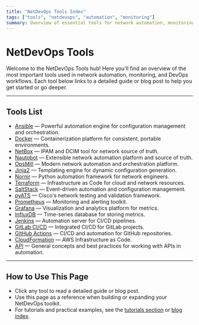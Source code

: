 ```yaml
---
title: "NetDevOps Tools Index"
tags: ["tools", "netdevops", "automation", "monitoring"]
summary: Overview of essential tools for network automation, monitoring, and DevOps, with links to detailed guides and blog posts.
---
```


# NetDevOps Tools

Welcome to the NetDevOps Tools hub! Here you'll find an overview of the most important tools used in network automation, monitoring, and DevOps workflows. Each tool below links to a detailed guide or blog post to help you get started or go deeper.

---

## Tools List

- [Ansible](/blog/posts/tools/ansible/) — Powerful automation engine for configuration management and orchestration.
- [Docker](/blog/posts/tools/docker/) — Containerization platform for consistent, portable environments.
- [NetBox](/blog/posts/tools/netbox/) — IPAM and DCIM tool for network source of truth.
- [Nautobot](/blog/posts/tools/nautobot/) — Extensible network automation platform and source of truth.
- [OpsMill](/blog/posts/tools/opsmill/) — Modern network automation and orchestration platform.
- [Jinja2](/blog/posts/tools/jinja2/) — Templating engine for dynamic configuration generation.
- [Nornir](/blog/posts/tools/nornir/) — Python automation framework for network engineers.
- [Terraform](/blog/posts/tools/terraform/) — Infrastructure as Code for cloud and network resources.
- [SaltStack](/blog/posts/tools/saltstack/) — Event-driven automation and configuration management.
- [pyATS](/blog/posts/tools/pyats/) — Cisco's network testing and validation framework.
- [Prometheus](/blog/posts/tools/prometheus/) — Monitoring and alerting toolkit.
- [Grafana](/blog/posts/tools/grafana/) — Visualization and analytics platform for metrics.
- [InfluxDB](/blog/posts/tools/influxdb/) — Time-series database for storing metrics.
- [Jenkins](/blog/posts/tools/jenkins/) — Automation server for CI/CD pipelines.
- [GitLab CI/CD](/blog/posts/tools/gitlab-ci/) — Integrated CI/CD for GitLab projects.
- [GitHub Actions](/blog/posts/tools/github-actions/) — CI/CD and automation for GitHub repositories.
- [CloudFormation](/blog/posts/tools/cloudformation/) — AWS Infrastructure as Code.
- [API](/blog/posts/tools/api/) — General concepts and best practices for working with APIs in automation.

---

## How to Use This Page

- Click any tool to read a detailed guide or blog post.
- Use this page as a reference when building or expanding your NetDevOps toolkit.
- For tutorials and practical examples, see the [tutorials section](/tutorials/) or [blog index](/blog/index/). 